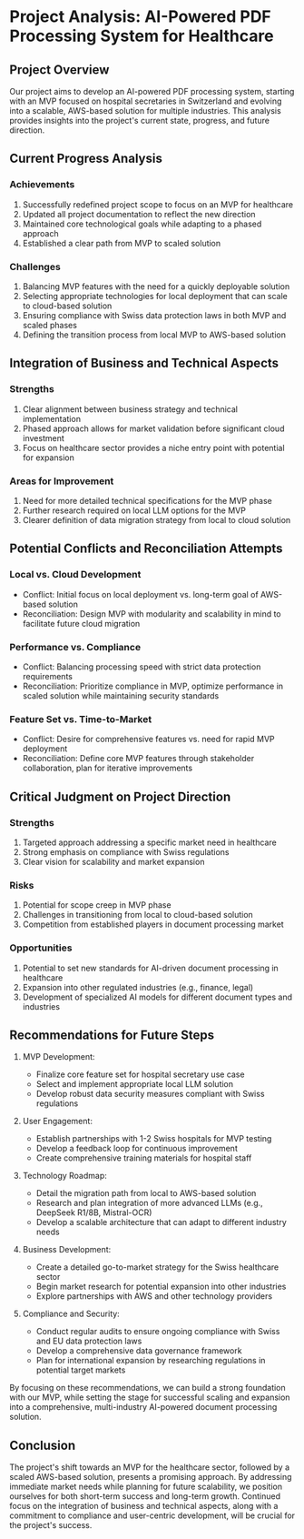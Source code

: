 # Project Analysis: AI-Powered PDF Processing System for Healthcare

## Project Overview
Our project aims to develop an AI-powered PDF processing system, starting with an MVP focused on hospital secretaries in Switzerland and evolving into a scalable, AWS-based solution for multiple industries. This analysis provides insights into the project's current state, progress, and future direction.

## Current Progress Analysis

### Achievements
1. Successfully redefined project scope to focus on an MVP for healthcare
2. Updated all project documentation to reflect the new direction
3. Maintained core technological goals while adapting to a phased approach
4. Established a clear path from MVP to scaled solution

### Challenges
1. Balancing MVP features with the need for a quickly deployable solution
2. Selecting appropriate technologies for local deployment that can scale to cloud-based solution
3. Ensuring compliance with Swiss data protection laws in both MVP and scaled phases
4. Defining the transition process from local MVP to AWS-based solution

## Integration of Business and Technical Aspects

### Strengths
1. Clear alignment between business strategy and technical implementation
2. Phased approach allows for market validation before significant cloud investment
3. Focus on healthcare sector provides a niche entry point with potential for expansion

### Areas for Improvement
1. Need for more detailed technical specifications for the MVP phase
2. Further research required on local LLM options for the MVP
3. Clearer definition of data migration strategy from local to cloud solution

## Potential Conflicts and Reconciliation Attempts

### Local vs. Cloud Development
- Conflict: Initial focus on local deployment vs. long-term goal of AWS-based solution
- Reconciliation: Design MVP with modularity and scalability in mind to facilitate future cloud migration

### Performance vs. Compliance
- Conflict: Balancing processing speed with strict data protection requirements
- Reconciliation: Prioritize compliance in MVP, optimize performance in scaled solution while maintaining security standards

### Feature Set vs. Time-to-Market
- Conflict: Desire for comprehensive features vs. need for rapid MVP deployment
- Reconciliation: Define core MVP features through stakeholder collaboration, plan for iterative improvements

## Critical Judgment on Project Direction

### Strengths
1. Targeted approach addressing a specific market need in healthcare
2. Strong emphasis on compliance with Swiss regulations
3. Clear vision for scalability and market expansion

### Risks
1. Potential for scope creep in MVP phase
2. Challenges in transitioning from local to cloud-based solution
3. Competition from established players in document processing market

### Opportunities
1. Potential to set new standards for AI-driven document processing in healthcare
2. Expansion into other regulated industries (e.g., finance, legal)
3. Development of specialized AI models for different document types and industries

## Recommendations for Future Steps

1. MVP Development:
   - Finalize core feature set for hospital secretary use case
   - Select and implement appropriate local LLM solution
   - Develop robust data security measures compliant with Swiss regulations

2. User Engagement:
   - Establish partnerships with 1-2 Swiss hospitals for MVP testing
   - Develop a feedback loop for continuous improvement
   - Create comprehensive training materials for hospital staff

3. Technology Roadmap:
   - Detail the migration path from local to AWS-based solution
   - Research and plan integration of more advanced LLMs (e.g., DeepSeek R1/8B, Mistral-OCR)
   - Develop a scalable architecture that can adapt to different industry needs

4. Business Development:
   - Create a detailed go-to-market strategy for the Swiss healthcare sector
   - Begin market research for potential expansion into other industries
   - Explore partnerships with AWS and other technology providers

5. Compliance and Security:
   - Conduct regular audits to ensure ongoing compliance with Swiss and EU data protection laws
   - Develop a comprehensive data governance framework
   - Plan for international expansion by researching regulations in potential target markets

By focusing on these recommendations, we can build a strong foundation with our MVP, while setting the stage for successful scaling and expansion into a comprehensive, multi-industry AI-powered document processing solution.

## Conclusion
The project's shift towards an MVP for the healthcare sector, followed by a scaled AWS-based solution, presents a promising approach. By addressing immediate market needs while planning for future scalability, we position ourselves for both short-term success and long-term growth. Continued focus on the integration of business and technical aspects, along with a commitment to compliance and user-centric development, will be crucial for the project's success.
